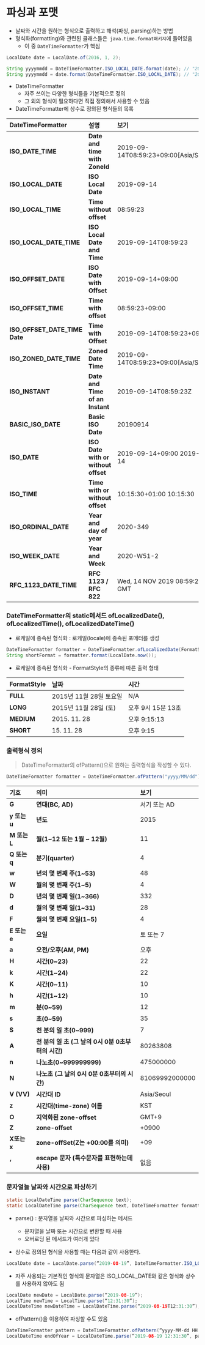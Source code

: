 

# 파싱과 포맷



- 날짜와 시간을 원하는 형식으로 출력하고 해석(파싱, parsing)하는 방법
- 형식화(formatting)와 관련된 클래스들은` java.time.format패키지`에 들어있음
  - 이 중 `DateTimeFormatter`가 핵심

```java
LocalDate date = LocalDate.of(2016, 1, 2);

String yyyymmdd = DateTimeFormatter.ISO_LOCAL_DATE.format(date); // "2016-01-02"
String yyyymmdd = date.format(DateTimeFormatter.ISO_LOCAL_DATE); // "2016-01-02"
```

- DateTimeFormatter
  - 자주 쓰이는 다양한 형식들을 기본적으로 정의
  - 그 외의 형식이 필요하다면 직접 정의해서 사용할 수 있음
- DateTimeFormatter에 상수로 정의된 형식들의 목록

| DateTimeFormatter             | 설명                                | 보기                                  |
| :---------------------------- | :---------------------------------- | :------------------------------------ |
| **ISO_DATE_TIME**             | **Date and time with ZoneId**       | 2019-09-14T08:59:23+09:00[Asia/Seoul] |
| **ISO_LOCAL_DATE**            | **ISO Local Date**                  | 2019-09-14                            |
| **ISO_LOCAL_TIME**            | **Time without offset**             | 08:59:23                              |
| **ISO_LOCAL_DATE_TIME**       | **ISO Local Date and Time**         | 2019-09-14T08:59:23                   |
| **ISO_OFFSET_DATE**           | **ISO Date with Offset**            | 2019-09-14+09:00                      |
| **ISO_OFFSET_TIME**           | **Time with offset**                | 08:59:23+09:00                        |
| **ISO_OFFSET_DATE_TIME Date** | **Time with Offset**                | 2019-09-14T08:59:23+09:00             |
| **ISO_ZONED_DATE_TIME**       | **Zoned Date Time**                 | 2019-09-14T08:59:23+09:00[Asia/Seoul] |
| **ISO_INSTANT**               | **Date and Time of an Instant**     | 2019-09-14T08:59:23Z                  |
| **BASIC_ISO_DATE**            | **Basic ISO Date**                  | 20190914                              |
| **ISO_DATE**                  | **ISO Date with or without offset** | 2019-09-14+09:00 2019-08-14           |
| **ISO_TIME**                  | **Time with or without offset**     | 10:15:30+01:00 10:15:30               |
| **ISO_ORDINAL_DATE**          | **Year and day of year**            | 2020-349                              |
| **ISO_WEEK_DATE**             | **Year and Week**                   | 2020-W51-2                            |
| **RFC_1123_DATE_TIME**        | **RFC 1123 / RFC 822**              | Wed, 14 NOV 2019 08:59:23 GMT         |



### DateTimeFormatter의 static메서드 ofLocalizedDate(), ofLocalizedTime(), ofLocalizedDateTime()

- 로케일에 종속된 형식화 : 로케일(locale)에 종속된 포메터를 생성

```java
DateTimeFormatter formatter = DateTimeFormatter.ofLocalizedDate(FormatStyle.SHORT);
String shortFormat = formatter.format(LocalDate.now());
```

- 로케일에 종속된 형식화 - FormatStyle의 종류에 따른 출력 형태

| FormatStyle | 날짜                    | 시간               |
| :---------- | :---------------------- | :----------------- |
| **FULL**    | 2015년 11월 28일 토요일 | N/A                |
| **LONG**    | 2015년 11월 28일 (토)   | 오후 9시 15분 13초 |
| **MEDIUM**  | 2015. 11. 28            | 오후 9:15:13       |
| **SHORT**   | 15. 11. 28              | 오후 9:15          |





###  출력형식 정의

> DateTimeFormatter의 ofPattern()으로 원하는 출력형식을 작성할 수 있다.

```java
DateTimeFormatter formatter = DateTimeFormatter.ofPattern("yyyy/MM/dd");
```



| 기호         | 의미                                               | 보기           |
| :----------- | :------------------------------------------------- | :------------- |
| **G**        | **연대(BC, AD)**                                   | 서기 또는 AD   |
| **y 또는 u** | **년도**                                           | 2015           |
| **M 또는 L** | **월(1~12 또는 1월 ~ 12월)**                       | 11             |
| **Q 또는 q** | **분기(quarter)**                                  | 4              |
| **w**        | **년의 몇 번째 주(1~53)**                          | 48             |
| **W**        | **월의 몇 번째 주(1~5)**                           | 4              |
| **D**        | **년의 몇 번째 일(1~366)**                         | 332            |
| **d**        | **월의 몇 번째 일(1~31)**                          | 28             |
| **F**        | **월의 몇 번째 요일(1~5)**                         | 4              |
| **E 또는 e** | **요일**                                           | 토 또는 7      |
| **a**        | **오전/오후(AM, PM)**                              | 오후           |
| **H**        | **시간(0~23)**                                     | 22             |
| **k**        | **시간(1~24)**                                     | 22             |
| **K**        | **시간(0~11)**                                     | 10             |
| **h**        | **시간(1~12)**                                     | 10             |
| **m**        | **분(0~59)**                                       | 12             |
| **s**        | **초(0~59)**                                       | 35             |
| **S**        | **천 분의 일 초(0~999)**                           | 7              |
| **A**        | **천 분의 일 초 (그 날의 0시 0분 0초부터의 시간)** | 80263808       |
| **n**        | **나노초(0~999999999)**                            | 475000000      |
| **N**        | **나노초 (그 날의 0시 0분 0초부터의 시간)**        | 81069992000000 |
| **V (VV)**   | **시간대 ID**                                      | Asia/Seoul     |
| **z**        | **시간대(time-zone) 이름**                         | KST            |
| **O**        | **지역화된 zone-offset**                           | GMT+9          |
| **Z**        | **zone-offset**                                    | +0900          |
| **X또는 x**  | **zone-offSet(Z는 +00:00를 의미)**                 | +09            |
| **‘**        | **escape 문자 (특수문자를 표현하는데 사용)**       | 없음           |



### 문자열늘 날짜와 시간으로 파싱하기

```java
static LocalDateTime parse(CharSequence text);
static LocalDateTime parse(CharSequence text, DateTimeFormatter formatter);
```



- parse() : 문자열을 날짜와 시간으로 파싱하는 메서드

  - 문자열을 날짜 또는 시간으로 변환할 때 사용
  - 오버로딩 된 메서드가 여러개 있다

  

* 상수로 정의된 형식을 사용할 때는 다음과 같이 사용한다.

```java
LocalDate date = LocalDate.parse(“2019-08-19”, DateTimeFormatter.ISO_LOCAL_DATE);
```



- 자주 사용되는 기본적인 형식의 문자열은 ISO_LOCAL_DATE와 같은 형식화 상수를 사용하지 않아도 됨

```java
LocalDate newDate = LocalDate.parse(“2019-08-19”);
LocalTime newTime = LocalTime.parse(“12:31:30”);
LocalDateTime newDateTime = LocalDateTime.parse(“2019-08-19T12:31:30”);
```





- ofPattern()을 이용하여 파싱할 수도 있음

```java
DateTimeFormatter pattern = DateTimeFormatter.ofPattern(“yyyy-MM-dd HH:mm:ss”);
LocalDateTime endOfYear = LocalDateTime.parse(“2019-08-19 12:31:30”, pattern);
```

